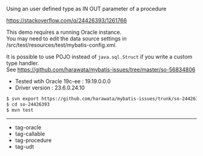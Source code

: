 Using an user defined type as IN OUT parameter of a procedure

https://stackoverflow.com/q/24426393/1261766

This demo requires a running Oracle instance.  
You may need to edit the data source settings in /src/test/resources/test/mybatis-config.xml.

It is possible to use POJO instead of `java.sql.Struct` if you write a custom type handler.  
See https://github.com/harawata/mybatis-issues/tree/master/so-56834806


- Tested wtih Oracle 19c-ee : 19.19.0.0.0
- Driver version : 23.6.0.24.10


```sh
$ svn export https://github.com/harawata/mybatis-issues/trunk/so-24426393
$ cd so-24426393
$ mvn test
```

---

- tag-oracle  
- tag-callable  
- tag-procedure  
- tag-udt
